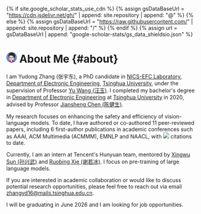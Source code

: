 {% if site.google_scholar_stats_use_cdn %}
{% assign gsDataBaseUrl = "https://cdn.jsdelivr.net/gh/" | append: site.repository | append: "@" %}
{% else %}
{% assign gsDataBaseUrl = "https://raw.githubusercontent.com/" | append: site.repository | append: "/" %}
{% endif %}
{% assign url = gsDataBaseUrl | append: "google-scholar-stats/gs_data_shieldsio.json" %}

# <img src='images/android-chrome-192x192.png' style='height: 1em;'> About Me {#about}

I am Yudong Zhang (张宇东), a PhD candidate in [NICS-EFC Laboratory](https://nicsefc.ee.tsinghua.edu.cn/), [Department of Electronic Engineering](https://www.ee.tsinghua.edu.cn/), [Tsinghua University](https://www.tsinghua.edu.cn/), under the supervision of Professor [Yu Wang (汪玉)](https://web.ee.tsinghua.edu.cn/wangyu/en/). I completed my bachelor's degree in [Department of Electronic Engineering](https://www.ee.tsinghua.edu.cn/) at [Tsinghua University](https://www.tsinghua.edu.cn/) in 2020, advised by Professor [Jiansheng Chen (陈健生)](https://jschenthu.weebly.com/).

My research focuses on enhancing the safety and efficiency of vision-language models. To date, I have authored or co-authored 11 peer-reviewed papers, including 6 first-author publications in academic conferences such as AAAI, ACM Multimedia (ACMMM), EMNLP and NAACL, with <a href='https://scholar.google.com/citations?user=6bsN3RYAAAAJ'><img src="https://img.shields.io/endpoint?url={{ url | url_encode }}&logo=Google%20Scholar&labelColor=f6f6f6&color=9cf&style=flat&label=citations"></a> citations to date.

Currently, I am an intern at Tencent's Hunyuan team, mentored by [Xingwu Sun (孙兴武)](https://scholar.google.com/citations?user=rjC51OsAAAAJ) and [Ruobing Xie (谢若冰)](https://ruobingxie.github.io/). I focus on pre-training of large language models.

If you are interested in academic collaboration or would like to discuss potential research opportunities, please feel free to reach out via email [zhangyd16@mails.tsinghua.edu.cn](mailto:zhangyd16@mails.tsinghua.edu.cn).

I will be graduating in June 2026 and I am looking for job opportunities.